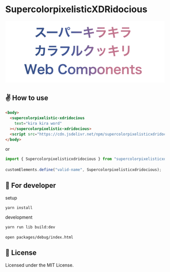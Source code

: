 # SupercolorpixelisticXDRidocious

![カバー](./imgs/cover.png)

## ✌️ How to use

```html
<body>
  <supercolorpixelistic-xdridocious
    text="kira kira word"
  ></supercolorpixelistic-xdridocious>
  <script src="https://cdn.jsdelivr.net/npm/supercolorpixelisticxdridocious@0.0.3"></script>
</body>
```

or

```ts
import { Supercolorpixelisticxdridocious } from "supercolorpixelisticxdridocious";

customElements.define("valid-name", Supercolorpixelisticxdridocious);
```

## 💽 For developer

setup

```
yarn install
```

development

```
yarn run lib build:dev

open packages/debug/index.html
```

## 📝 License

Licensed under the MIT License.
